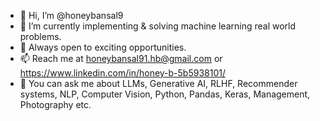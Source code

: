 - 👋 Hi, I’m @honeybansal9
- 👀 I’m currently implementing & solving machine learning real world problems.
- 🌱 Always open to exciting opportunities.
- 📫 Reach me at honeybansal91.hb@gmail.com or https://www.linkedin.com/in/honey-b-5b5938101/
- 💞️ You can ask me about LLMs, Generative AI, RLHF, Recommender systems, NLP, Computer Vision, Python, Pandas, Keras, Management, Photography etc.

<!---
honeybansal9/honeybansal9 is a ✨ special ✨ repository because its `README.md` (this file) appears on your GitHub profile.
You can click the Preview link to take a look at your changes.
--->

